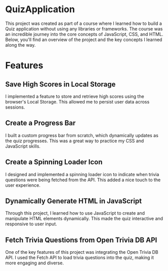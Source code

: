 # QuizApplication
This project was created as part of a course where I learned how to build a Quiz application without using any libraries or frameworks. The course was an incredible journey into the core concepts of JavaScript, CSS, and HTML. Below, you'll find an overview of the project and the key concepts I learned along the way.

# Features
## Save High Scores in Local Storage
I implemented a feature to store and retrieve high scores using the browser's Local Storage. This allowed me to persist user data across sessions.

## Create a Progress Bar
I built a custom progress bar from scratch, which dynamically updates as the quiz progresses. This was a great way to practice my CSS and JavaScript skills.

## Create a Spinning Loader Icon
I designed and implemented a spinning loader icon to indicate when trivia questions were being fetched from the API. This added a nice touch to the user experience.

## Dynamically Generate HTML in JavaScript
Through this project, I learned how to use JavaScript to create and manipulate HTML elements dynamically. This made the quiz interactive and responsive to user input.

## Fetch Trivia Questions from Open Trivia DB API
One of the key features of this project was integrating the Open Trivia DB API. I used the Fetch API to load trivia questions into the quiz, making it more engaging and diverse.

